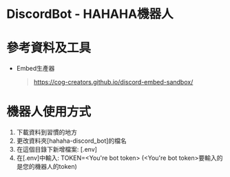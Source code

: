 DiscordBot - HAHAHA機器人
===
# 參考資料及工具
- Embed生產器
  > https://cog-creators.github.io/discord-embed-sandbox/
  
# 機器人使用方式
1. 下載資料到習慣的地方
2. 更改資料夾[hahaha-discord_bot]的檔名
3. 在這個目錄下新增檔案: [.env]
4. 在[.env]中輸入: TOKEN=<You're bot token>  (<You're bot token>要輸入的是您的機器人的token)
